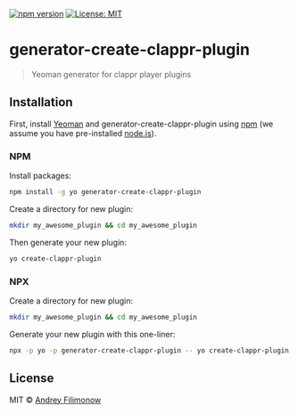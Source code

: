 [![npm version](https://badge.fury.io/js/generator-create-clappr-plugin.svg)](https://badge.fury.io/js/generator-create-clappr-plugin)
[![License: MIT](https://img.shields.io/badge/License-MIT-yellow.svg)](https://opensource.org/licenses/MIT)

# generator-create-clappr-plugin

> Yeoman generator for clappr player plugins

## Installation

First, install [Yeoman](http://yeoman.io) and generator-create-clappr-plugin using [npm](https://www.npmjs.com/) (we assume you have pre-installed [node.js](https://nodejs.org/)).

### NPM

Install packages:

```bash
npm install -g yo generator-create-clappr-plugin
```

Create a directory for new plugin:

```bash
mkdir my_awesome_plugin && cd my_awesome_plugin
```

Then generate your new plugin:

```bash
yo create-clappr-plugin
```

### NPX

Create a directory for new plugin:

```bash
mkdir my_awesome_plugin && cd my_awesome_plugin
```

Generate your new plugin with this one-liner:

```bash
npx -p yo -p generator-create-clappr-plugin -- yo create-clappr-plugin
```

## License

MIT © [Andrey Filimonow]()
